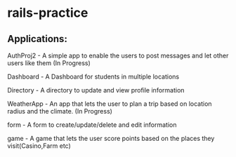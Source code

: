 # rails-practice
Applications:
---------
AuthProj2	- A simple app to enable the users to post messages and let other users like them (In Progress)

Dashboard	- A Dashboard for students in multiple locations

Directory	- A directory to update and view profile information

WeatherApp - An app that lets the user to plan a trip based on location radius and the climate. (In Progress)

form	-  A form to create/update/delete and edit information

game - A game that lets the user score points based on the places they visit(Casino,Farm etc)
